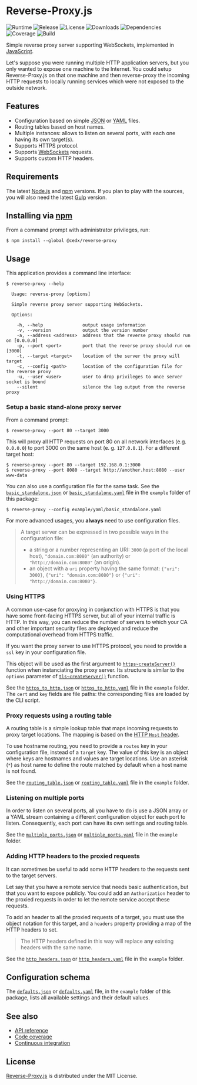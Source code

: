 # Reverse-Proxy.js
![Runtime](https://img.shields.io/badge/node-%3E%3D8.5-brightgreen.svg) ![Release](https://img.shields.io/npm/v/@cedx/reverse-proxy.svg) ![License](https://img.shields.io/npm/l/@cedx/reverse-proxy.svg) ![Downloads](https://img.shields.io/npm/dt/@cedx/reverse-proxy.svg) ![Dependencies](https://david-dm.org/cedx/reverse-proxy.js.svg) ![Coverage](https://coveralls.io/repos/github/cedx/reverse-proxy.js/badge.svg) ![Build](https://travis-ci.org/cedx/reverse-proxy.js.svg)

Simple reverse proxy server supporting WebSockets, implemented in [JavaScript](https://developer.mozilla.org/en-US/docs/Web/JavaScript).

Let's suppose you were running multiple HTTP application servers, but you only wanted to expose one machine to the Internet. You could setup Reverse-Proxy.js on that one machine and then reverse-proxy the incoming HTTP requests to locally running services which were not exposed to the outside network.

## Features
- Configuration based on simple [JSON](http://www.json.org) or [YAML](http://yaml.org) files.
- Routing tables based on host names.
- Multiple instances: allows to listen on several ports, with each one having its own target(s).
- Supports HTTPS protocol.
- Supports [WebSockets](https://en.wikipedia.org/wiki/WebSocket) requests.
- Supports custom HTTP headers.

## Requirements
The latest [Node.js](https://nodejs.org) and [npm](https://www.npmjs.com) versions.
If you plan to play with the sources, you will also need the latest [Gulp](http://gulpjs.com) version.

## Installing via [npm](https://www.npmjs.com)
From a command prompt with administrator privileges, run:

```shell
$ npm install --global @cedx/reverse-proxy
```

## Usage
This application provides a command line interface:

```
$ reverse-proxy --help

  Usage: reverse-proxy [options]
  
  Simple reverse proxy server supporting WebSockets.

  Options:

    -h, --help               output usage information
    -v, --version            output the version number
    -a, --address <address>  address that the reverse proxy should run on [0.0.0.0]
    -p, --port <port>        port that the reverse proxy should run on [3000]
    -t, --target <target>    location of the server the proxy will target
    -c, --config <path>      location of the configuration file for the reverse proxy
    -u, --user <user>        user to drop privileges to once server socket is bound
    --silent                 silence the log output from the reverse proxy
```

### Setup a basic stand-alone proxy server
From a command prompt:

```shell
$ reverse-proxy --port 80 --target 3000
```

This will proxy all HTTP requests on port 80 on all network interfaces (e.g. `0.0.0.0`) to port 3000 on the same host (e. g. `127.0.0.1`). For a different target host:

```shell
$ reverse-proxy --port 80 --target 192.168.0.1:3000
$ reverse-proxy --port 8080 --target http://another.host:8080 --user www-data
```

You can also use a configuration file for the same task. See the [`basic_standalone.json`](https://github.com/cedx/reverse-proxy.js/blob/master/example/json/basic_standalone.json) or [`basic_standalone.yaml`](https://github.com/cedx/reverse-proxy.js/blob/master/example/yaml/basic_standalone.yaml) file in the `example` folder of this package:

```shell
$ reverse-proxy --config example/yaml/basic_standalone.yaml
```

For more advanced usages, you **always** need to use configuration files.

> A target server can be expressed in two possible ways in the configuration file:
> - a string or a number representing an URI: `3000` (a port of the local host), `"domain.com:8080"` (an authority) or `"http://domain.com:8080"` (an origin).
> - an object with a `uri` property having the same format: `{"uri": 3000}`, `{"uri": "domain.com:8080"}` or `{"uri": "http://domain.com:8080"}`.

### Using HTTPS
A common use-case for proxying in conjunction with HTTPS is that you have some front-facing HTTPS server, but all of your internal traffic is HTTP. In this way, you can reduce the number of servers to which your CA and other important security files are deployed and reduce the computational overhead from HTTPS traffic.

If you want the proxy server to use HTTPS protocol, you need to provide a `ssl` key in your configuration file.

This object will be used as the first argument to [`https~createServer()`](http://nodejs.org/api/https.html#https_https_createserver_options_requestlistener) function when instanciating the proxy server.
Its structure is similar to the `options` parameter of [`tls~createServer()`](http://nodejs.org/api/tls.html#tls_tls_createserver_options_secureconnectionlistener) function.

See the [`https_to_http.json`](https://github.com/cedx/reverse-proxy.js/blob/master/example/json/https_to_http.json) or [`https_to_http.yaml`](https://github.com/cedx/reverse-proxy.js/blob/master/example/yaml/https_to_http.yaml) file in the `example` folder. The `cert` and `key` fields are file paths: the corresponding files are loaded by the CLI script.

### Proxy requests using a routing table
A routing table is a simple lookup table that maps incoming requests to proxy target locations. The mapping is based on the [HTTP `Host` header](http://www.w3.org/Protocols/rfc2616/rfc2616-sec14.html).

To use hostname routing, you need to provide a `routes` key in your configuration file, instead of a `target` key. The value of this key is an object where keys are hostnames and values are target locations.
Use an asterisk (`*`) as host name to define the route matched by default when a host name is not found.

See the [`routing_table.json`](https://github.com/cedx/reverse-proxy.js/blob/master/example/json/routing_table.json) or [`routing_table.yaml`](https://github.com/cedx/reverse-proxy.js/blob/master/example/yaml/routing_table.yaml) file in the `example` folder.

### Listening on multiple ports
In order to listen on several ports, all you have to do is use a JSON array or a YAML stream containing a different configuration object for each port to listen. Consequently, each port can have its own settings and routing table.

See the [`multiple_ports.json`](https://github.com/cedx/reverse-proxy.js/blob/master/example/json/multiple_ports.json) or [`multiple_ports.yaml`](https://github.com/cedx/reverse-proxy.js/blob/master/example/yaml/multiple_ports.yaml) file in the `example` folder.

### Adding HTTP headers to the proxied requests
It can sometimes be useful to add some HTTP headers to the requests sent to the target servers.

Let say that you have a remote service that needs basic authentication, but that you want to expose publicly. You could add an `Authorization` header to the proxied requests in order to let the remote service accept these requests.

To add an header to all the proxied requests of a target, you must use the object notation for this target, and a `headers` property providing a map of the HTTP headers to set.

> The HTTP headers defined in this way will replace **any** existing headers with the same name.

See the [`http_headers.json`](https://github.com/cedx/reverse-proxy.js/blob/master/example/json/http_headers.json) or [`http_headers.yaml`](https://github.com/cedx/reverse-proxy.js/blob/master/example/yaml/http_headers.yaml) file in the `example` folder.

## Configuration schema
The [`defaults.json`](https://github.com/cedx/reverse-proxy.js/blob/master/example/json/defaults.json) or [`defaults.yaml`](https://github.com/cedx/reverse-proxy.js/blob/master/example/yaml/defaults.yaml) file, in the `example` folder of this package, lists all available settings and their default values.

## See also
- [API reference](https://cedx.github.io/reverse-proxy.js)
- [Code coverage](https://coveralls.io/github/cedx/reverse-proxy.js)
- [Continuous integration](https://travis-ci.org/cedx/reverse-proxy.js)

## License
[Reverse-Proxy.js](https://github.com/cedx/reverse-proxy.js) is distributed under the MIT License.
